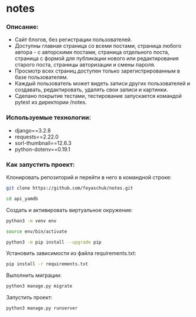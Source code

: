 # notes
### Описание:
* Сайт блогов, без регистрации пользователей. 
* Доступны главная страница со всеми постами, страница любого автора - с авторскими постами, страница отдельного поста, страница с формой для публикации нового или редактирования старого поста, страницы авторизации и смены пароля.
* Просмотр всех страниц доступен только зарегистрированным в базе пользователям.
* Каждый пользователь может видеть записи других пользователей и создавать, редактировать, удалять свои записи и картинки.
* Сделано покрытие тестами, тестирование запускается командой pytest из директории /notes.

### Используемые технологии:
* django==3.2.8
* requests==2.22.0
* sorl-thumbnail==12.6.3
* python-dotenv==0.19.1

### Как запустить проект:
Клонировать репозиторий и перейти в него в командной строке:
```bash
git clone https://github.com/feyaschuk/notes.git
```
```bash
cd api_yamdb
```
Cоздать и активировать виртуальное окружение:
```bash
python3 -m venv env
```
```bash
source env/bin/activate
```
```bash
python3 -m pip install --upgrade pip
```
Установить зависимости из файла requirements.txt:
```bash
pip install -r requirements.txt
```
Выполнить миграции:
```bash
python3 manage.py migrate
```
Запустить проект:
```bash
python3 manage.py runserver
```
